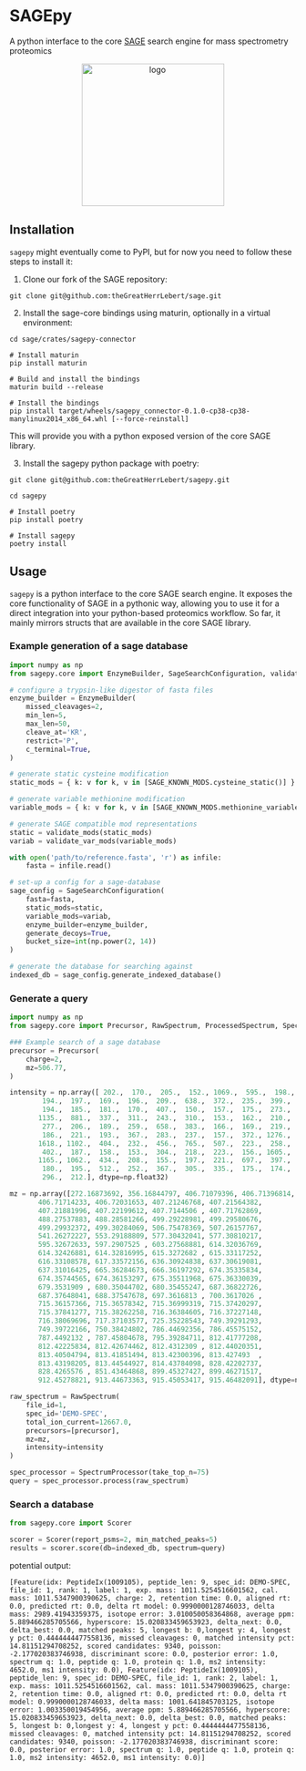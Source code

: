 # SAGEpy
A python interface to the core [SAGE](https://github.com/lazear/sage) search engine for mass spectrometry proteomics

<p align="center">
  <img src="sagepy_logo.png" alt="logo" width="250"/>
</p>

## Installation
`sagepy` might eventually come to PyPI, but for now you need to follow these steps to install it:

1. Clone our fork of the SAGE repository:
```
git clone git@github.com:theGreatHerrLebert/sage.git
```

2. Install the sage-core bindings using maturin, optionally in a virtual environment:
```
cd sage/crates/sagepy-connector

# Install maturin
pip install maturin

# Build and install the bindings
maturin build --release

# Install the bindings
pip install target/wheels/sagepy_connector-0.1.0-cp38-cp38-manylinux2014_x86_64.whl [--force-reinstall]
```
This will provide you with a python exposed version of the core SAGE library.

3. Install the sagepy python package with poetry:
```
git clone git@github.com:theGreatHerrLebert/sagepy.git

cd sagepy

# Install poetry
pip install poetry

# Install sagepy
poetry install
```

## Usage
`sagepy` is a python interface to the core SAGE search engine. It exposes
the core functionality of SAGE in a pythonic way, allowing you to use it for a direct integration 
into your python-based proteomics workflow. So far, it mainly mirrors structs that are available
in the core SAGE library. 

### Example generation of a sage database
```python
import numpy as np
from sagepy.core import EnzymeBuilder, SageSearchConfiguration, validate_mods, validate_var_mods, SAGE_KNOWN_MODS

# configure a trypsin-like digestor of fasta files
enzyme_builder = EnzymeBuilder(
    missed_cleavages=2, 
    min_len=5, 
    max_len=50, 
    cleave_at='KR', 
    restrict='P', 
    c_terminal=True,
)

# generate static cysteine modification
static_mods = { k: v for k, v in [SAGE_KNOWN_MODS.cysteine_static()] }

# generate variable methionine modification
variable_mods = { k: v for k, v in [SAGE_KNOWN_MODS.methionine_variable()] }

# generate SAGE compatible mod representations
static = validate_mods(static_mods)
variab = validate_var_mods(variable_mods)

with open('path/to/reference.fasta', 'r') as infile:
    fasta = infile.read()

# set-up a config for a sage-database
sage_config = SageSearchConfiguration(
    fasta=fasta,
    static_mods=static,
    variable_mods=variab,
    enzyme_builder=enzyme_builder,
    generate_decoys=True,
    bucket_size=int(np.power(2, 14))
)

# generate the database for searching against
indexed_db = sage_config.generate_indexed_database()
```

### Generate a query
```python
import numpy as np
from sagepy.core import Precursor, RawSpectrum, ProcessedSpectrum, SpectrumProcessor, Tolerance, Scorer, Representation

### Example search of a sage database
precursor = Precursor(
    charge=2,
    mz=506.77,
)

intensity = np.array([ 202.,  170.,  205.,  152., 1069.,  595.,  198.,  805.,  187.,
        194.,  197.,  169.,  196.,  209.,  638.,  372.,  235.,  399.,
        194.,  185.,  181.,  170.,  407.,  150.,  157.,  175.,  273.,
       1135.,  881.,  337.,  311.,  243.,  310.,  153.,  162.,  210.,
        277.,  206.,  189.,  259.,  658.,  383.,  166.,  169.,  219.,
        186.,  221.,  193.,  367.,  283.,  237.,  157.,  372., 1276.,
       1618., 1102.,  404.,  232.,  456.,  765.,  507.,  223.,  258.,
        402.,  187.,  158.,  153.,  304.,  218.,  223.,  156., 1605.,
       1165., 1062.,  434.,  208.,  155.,  197.,  221.,  697.,  397.,
        180.,  195.,  512.,  252.,  367.,  305.,  335.,  175.,  174.,
        296.,  212.], dtype=np.float32)

mz = np.array([272.16873692, 356.16844797, 406.71079396, 406.71396814,
       406.71714233, 406.72031653, 407.21246768, 407.21564382,
       407.21881996, 407.22199612, 407.7144506 , 407.71762869,
       488.27537883, 488.28581266, 499.29228981, 499.29580676,
       499.29932372, 499.30284069, 506.75478369, 507.26157767,
       541.26272227, 553.29188809, 577.30432041, 577.30810217,
       595.32672633, 597.2907525 , 603.27568881, 614.32036769,
       614.32426881, 614.32816995, 615.3272682 , 615.33117252,
       616.33108578, 617.33572156, 636.30924838, 637.30619081,
       637.31016425, 665.36284673, 666.36197292, 674.35335834,
       674.35744565, 674.36153297, 675.35511968, 675.36330039,
       679.3531909 , 680.35044702, 680.35455247, 687.36822726,
       687.37648041, 688.37547678, 697.3616813 , 700.3617026 ,
       715.36157366, 715.36578342, 715.36999319, 715.37420297,
       715.37841277, 715.38262258, 716.36384605, 716.37227148,
       716.38069696, 717.37103577, 725.35228543, 749.39291293,
       749.39722166, 750.38424802, 786.44692356, 786.45575152,
       787.4492132 , 787.45804678, 795.39284711, 812.41777208,
       812.42225834, 812.42674462, 812.4312309 , 812.44020351,
       813.40504794, 813.41851494, 813.42300396, 813.427493  ,
       813.43198205, 813.44544927, 814.43784098, 828.42202737,
       828.4265576 , 851.43464868, 899.45327427, 899.46271517,
       912.45278821, 913.44673363, 915.45053417, 915.46482091], dtype=np.float32)

raw_spectrum = RawSpectrum(
    file_id=1,
    spec_id='DEMO-SPEC',
    total_ion_current=12667.0,
    precursors=[precursor],
    mz=mz,
    intensity=intensity
)

spec_processor = SpectrumProcessor(take_top_n=75)
query = spec_processor.process(raw_spectrum)
```

### Search a database
```python
from sagepy.core import Scorer

scorer = Scorer(report_psms=2, min_matched_peaks=5)
results = scorer.score(db=indexed_db, spectrum=query)
```

potential output:
```
[Feature(idx: PeptideIx(1009105), peptide_len: 9, spec_id: DEMO-SPEC, file_id: 1, rank: 1, label: 1, exp. mass: 1011.5254516601562, cal. mass: 1011.5347900390625, charge: 2, retention time: 0.0, aligned rt: 0.0, predicted rt: 0.0, delta rt model: 0.9990000128746033, delta mass: 2989.41943359375, isotope error: 3.010050058364868, average ppm: 5.889466285705566, hyperscore: 15.020833459653923, delta_next: 0.0, delta_best: 0.0, matched peaks: 5, longest b: 0,longest y: 4, longest y pct: 0.4444444477558136, missed cleavages: 0, matched intensity pct: 14.81151294708252, scored candidates: 9340, poisson: -2.177020383746938, discriminant score: 0.0, posterior error: 1.0, spectrum q: 1.0, peptide q: 1.0, protein q: 1.0, ms2 intensity: 4652.0, ms1 intensity: 0.0), Feature(idx: PeptideIx(1009105), peptide_len: 9, spec_id: DEMO-SPEC, file_id: 1, rank: 2, label: 1, exp. mass: 1011.5254516601562, cal. mass: 1011.5347900390625, charge: 2, retention time: 0.0, aligned rt: 0.0, predicted rt: 0.0, delta rt model: 0.9990000128746033, delta mass: 1001.641845703125, isotope error: 1.003350019454956, average ppm: 5.889466285705566, hyperscore: 15.020833459653923, delta_next: 0.0, delta_best: 0.0, matched peaks: 5, longest b: 0,longest y: 4, longest y pct: 0.4444444477558136, missed cleavages: 0, matched intensity pct: 14.81151294708252, scored candidates: 9340, poisson: -2.177020383746938, discriminant score: 0.0, posterior error: 1.0, spectrum q: 1.0, peptide q: 1.0, protein q: 1.0, ms2 intensity: 4652.0, ms1 intensity: 0.0)]
```